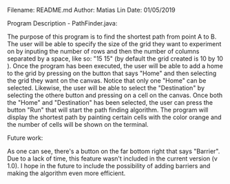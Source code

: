 Filename: README.md
Author: Matias Lin
Date: 01/05/2019

Program Description - PathFinder.java:

The purpose of this program is to find the shortest path from point A to B.
The user will be able to specify the size of the grid they want to experiment on
by inputing the number of rows and then the number of columns separated by a
space, like so: "15 15" (by default the grid created is 10 by 10 ). Once the 
program has been executed, the user will be able to add a home to the grid by
pressing on the button that says "Home" and then selecting the grid they want on
the canvas. Notice that only one "Home" can be selected. Likewise, the user will
be able to select the "Destination" by selecting the othere button and pressing
on a cell on the canvas. Once both the "Home" and "Destination" has been
selected, the user can press the button "Run" that will start the path finding
algorithm.
The program will display the shortest path by painting certain cells with the
color orange and the number of cells will be shown on the terminal.


Future work:

As one can see, there's a button on the far bottom right that says "Barrier".
Due to a lack of time, this feature wasn't included in the current version
(v 1.0). I hope in the future to include the possibility of adding barriers
and making the algorithm even more efficient.
